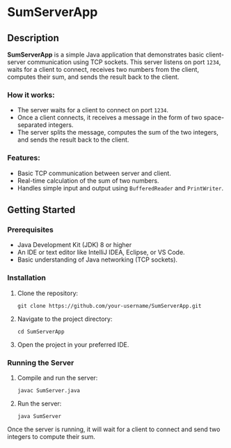 <h1>SumServerApp</h1>

<h2>Description</h2>

<p>
  <strong>SumServerApp</strong> is a simple Java application that demonstrates basic client-server communication using TCP sockets. This server listens on port <code>1234</code>, waits for a client to connect, receives two numbers from the client, computes their sum, and sends the result back to the client.
</p>

<h3>How it works:</h3>
<ul>
  <li>The server waits for a client to connect on port <code>1234</code>.</li>
  <li>Once a client connects, it receives a message in the form of two space-separated integers.</li>
  <li>The server splits the message, computes the sum of the two integers, and sends the result back to the client.</li>
</ul>

<h3>Features:</h3>
<ul>
  <li>Basic TCP communication between server and client.</li>
  <li>Real-time calculation of the sum of two numbers.</li>
  <li>Handles simple input and output using <code>BufferedReader</code> and <code>PrintWriter</code>.</li>
</ul>

<h2>Getting Started</h2>

<h3>Prerequisites</h3>
<ul>
  <li>Java Development Kit (JDK) 8 or higher</li>
  <li>An IDE or text editor like IntelliJ IDEA, Eclipse, or VS Code.</li>
  <li>Basic understanding of Java networking (TCP sockets).</li>
</ul>

<h3>Installation</h3>
<ol>
  <li>Clone the repository:</li>

  <pre><code>git clone https://github.com/your-username/SumServerApp.git</code></pre>

  <li>Navigate to the project directory:</li>

  <pre><code>cd SumServerApp</code></pre>

  <li>Open the project in your preferred IDE.</li>
</ol>

<h3>Running the Server</h3>
<ol>
  <li>Compile and run the server:</li>

  <pre><code>javac SumServer.java</code></pre>

  <li>Run the server:</li>

  <pre><code>java SumServer</code></pre>
</ol>

<p>
  Once the server is running, it will wait for a client to connect and send two integers to compute their sum.
</p>
